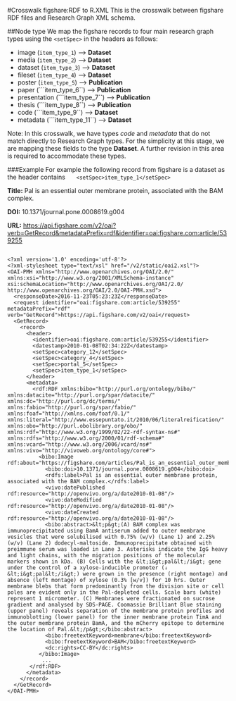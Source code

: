#Crosswalk figshare:RDF to R.XML
This is the crosswalk between figshare RDF files and Research Graph XML schema. 

##Node type
We map the figshare records to four main research graph types using the ```<setSpec>``` in the headers as follows:

* image (```item_type_1```) --> **Dataset** 
* media (```item_type_2```) --> **Dataset** 
* dataset (```item_type_3```) --> **Dataset**  
* fileset (```item_type_4```) --> **Dataset**  
* poster (```item_type_5```) --> **Publication**  
* paper (```item_type_6``) --> **Publication**  
* presentation (```item_type_7``) --> **Publication**  
* thesis (```item_type_8``) --> **Publication**  
* code (```item_type_9``) --> **Dataset**  
* metadata (```item_type_11``) --> **Dataset**  

Note: In this crosswalk, we have types *code* and *metadata* that do not match directly to Research Graph types. For the simplicity at this stage, we are mapping these fields to the type **Dataset**. A further revision in this area is required to accommodate these types.


###Example
For example the following record from figshare is a dataset as the header contains ```   <setSpec>item_type_1</setSpec>```

**Title:** Pal is an essential outer membrane protein, associated with the BAM complex.

**DOI:** 10.1371/journal.pone.0008619.g004

**URL:** <https://api.figshare.com/v2/oai?verb=GetRecord&metadataPrefix=rdf&identifier=oai:figshare.com:article/539255>

```

<?xml version='1.0' encoding='utf-8'?>
<?xml-stylesheet type="text/xsl" href="/v2/static/oai2.xsl"?>
<OAI-PMH xmlns="http://www.openarchives.org/OAI/2.0/" xmlns:xsi="http://www.w3.org/2001/XMLSchema-instance" xsi:schemaLocation="http://www.openarchives.org/OAI/2.0/ http://www.openarchives.org/OAI/2.0/OAI-PMH.xsd">
  <responseDate>2016-11-23T05:23:23Z</responseDate>
  <request identifier="oai:figshare.com:article/539255" metadataPrefix="rdf" verb="GetRecord">https://api.figshare.com/v2/oai</request>
  <GetRecord>
    <record>
      <header>
        <identifier>oai:figshare.com:article/539255</identifier>
        <datestamp>2010-01-08T02:34:22Z</datestamp>
        <setSpec>category_12</setSpec>
        <setSpec>category_4</setSpec>
        <setSpec>portal_5</setSpec>
        <setSpec>item_type_1</setSpec>
      </header>
      <metadata>
        <rdf:RDF xmlns:bibo="http://purl.org/ontology/bibo/" xmlns:datacite="http://purl.org/spar/datacite/" xmlns:dc="http://purl.org/dc/terms/" xmlns:fabio="http://purl.org/spar/fabio/" xmlns:foaf="http://xmlns.com/foaf/0.1/" xmlns:literal="http://www.essepuntato.it/2010/06/literalreification/" xmlns:obo="http://purl.obolibrary.org/obo/" xmlns:rdf="http://www.w3.org/1999/02/22-rdf-syntax-ns#" xmlns:rdfs="http://www.w3.org/2000/01/rdf-schema#" xmlns:vcard="http://www.w3.org/2006/vcard/ns#" xmlns:vivo="http://vivoweb.org/ontology/core#">
          <bibo:Image rdf:about="https://figshare.com/articles/Pal_is_an_essential_outer_membrane_protein_associated_with_the_BAM_complex_/539255">
            <bibo:doi>10.1371/journal.pone.0008619.g004</bibo:doi>
            <rdfs:label>Pal is an essential outer membrane protein, associated with the BAM complex.</rdfs:label>
            <vivo:datePublished rdf:resource="http://openvivo.org/a/date2010-01-08"/>
            <vivo:dateModified rdf:resource="http://openvivo.org/a/date2010-01-08"/>
            <vivo:dateCreated rdf:resource="http://openvivo.org/a/date2010-01-08"/>
            <bibo:abstract>&lt;p&gt;(A) BAM complex was immunoprecipitated using BamA antiserum added to outer membrane vesicles that were solubilised with 0.75% (w/v) (Lane 1) and 2.25% (w/v) (Lane 2) dodecyl-maltoside. Immunoprecipitate obtained with preimmune serum was loaded in Lane 3. Asterisks indicate the IgG heavy and light chains, with the migration positions of the molecular markers shown in kDa. (B) Cells with the &lt;i&gt;pal&lt;/i&gt; gene under the control of a xylose-inducible promoter (↓ &lt;i&gt;pal&lt;/i&gt;) were grown in the presence (right montage) and absence (left montage) of xylose (0.3% [w/v]) for 10 hrs. Outer membrane blebs that form predominantly from the division site or cell poles are evident only in the Pal-depleted cells. Scale bars (white) represent 1 micrometer. (C) Membranes were fractionated on sucrose gradient and analysed by SDS-PAGE. Coomassie Brilliant Blue staining (upper panel) reveals separation of the membrane protein profiles and immunoblotting (lower panel) for the inner membrane protein TimA and the outer membrane protein BamA, and the mCherry epitope to determine the location of Pal.&lt;/p&gt;</bibo:abstract>
            <bibo:freetextKeyword>membrane</bibo:freetextKeyword>
            <bibo:freetextKeyword>BAM</bibo:freetextKeyword>
            <dc:rights>CC-BY</dc:rights>
          </bibo:Image>
           ...
       </rdf:RDF>
      </metadata>
    </record>
  </GetRecord>
</OAI-PMH>


```
